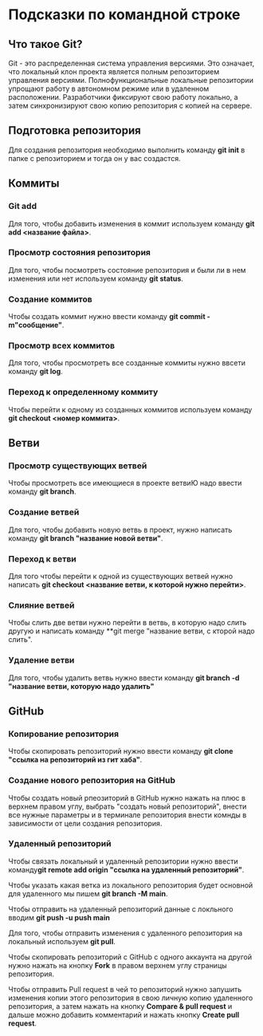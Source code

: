 # Подсказки по командной строке

## Что такое Git?
Git - это распределенная система управления версиями. Это означает, что локальный клон проекта является полным репозиторием управления версиями. Полнофункциональные локальные репозитории упрощают работу в автономном режиме или в удаленном расположении. Разработчики фиксируют свою работу локально, а затем синхронизируют свою копию репозитория с копией на сервере.

## Подготовка репозитория
Для создания репозитория необходимо выполнить команду **git init** в папке с репозиторием и тогда он у вас создастся.

## Коммиты

### Git add

Для того, чтобы добавить изменения в коммит используем команду **git add <название файла>**.

### Просмотр состояния репозитория

Для того, чтобы посмотреть состояние репозитория и были ли в нем изменения или нет используем команду **git status**.

### Создание коммитов

Чтобы создать коммит нужно ввести команду **git commit -m"сообщение"**.

### Просмотр всех коммитов

Для того, чтобы просмотреть все созданные коммиты нужно ввсети команду **git log**.

### Переход к определенному коммиту

Чтобы перейти к одному из созданных коммитов используем команду **git checkout <номер коммита>**.

## Ветви

### Просмотр существующих ветвей

Чтобы просмотреть все имеющиеся в проекте ветвиЮ надо ввести команду **git branch**.

### Создание ветвей

Для того, чтобы добавить новую ветвь в проект, нужно написать команду **git branch "название новой ветви"**.

### Переход к ветви

Для того чтобы перейти к одной из существующих ветвей нужно написать **git checkout <название ветви, к которой нужно перейти>**.

### Слияние ветвей

Чтобы слить две ветви нужно перейти в ветвь, в которую надо слить другую и написать команду **git merge "название ветви, с кторой надо слить".

### Удаление ветви

Для того, чтобы удалить ветвь нужно ввести команду **git branch -d "название ветви, которую надо удалить"**

## GitHub

### Копирование репозитория

Чтобы скопировать репозиторий нужно ввести команду **git clone "ссылка на репозиторий из гит хаба"**.

### Создание нового репозитория на GitHub

Чтобы создать новый рпеозиторий в GitHub нужно нажать на плюс в верхнем правом углу, выбрать "создать новый репозиторий", внести все нужные параметры и в терминале репозитория внести комнды в зависимости от цели создания репозитория.

### Удаленный репозиторий 
Чтобы связать локальный и удаленный репозитории нужно ввести команду**git remote add origin "ссылка на удаленный репозиторий"**.

Чтобы указать какая ветка из локального репозитория будет основной для удаленного мы пишем **git branch -M main**.

Чтобы отправить на удаленный репозиторий данные с локльного вводим **git push -u push main**

Для того, чтобы отправить изменения с удаленного репозитория на локальный используем **git pull**.

Чтобы скопировать репозиторий с GitHub с одного аккаунта на другой нужно нажать на кнопку **Fork** в правом верхнем углу страницы репозитория.

Чтобы отправить Pull request в чей то репозиторий нужно запушить изменения копии этого репозитория в свою личную копию удаленного репозитория, а затем нажать на кнопку **Compare & pull request** и дальше можно добавить комментарий и нажать кнопку **Create pull request**.


